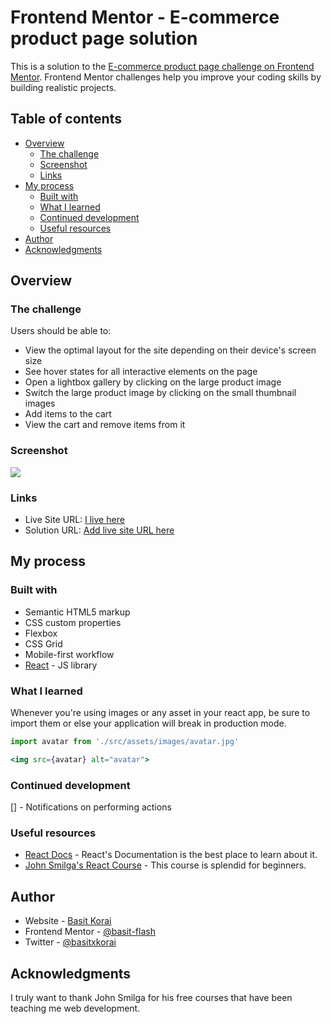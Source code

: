 # Frontend Mentor - E-commerce product page solution

This is a solution to the [E-commerce product page challenge on Frontend Mentor](https://www.frontendmentor.io/challenges/ecommerce-product-page-UPsZ9MJp6). Frontend Mentor challenges help you improve your coding skills by building realistic projects.

## Table of contents

- [Overview](#overview)
  - [The challenge](#the-challenge)
  - [Screenshot](#screenshot)
  - [Links](#links)
- [My process](#my-process)
  - [Built with](#built-with)
  - [What I learned](#what-i-learned)
  - [Continued development](#continued-development)
  - [Useful resources](#useful-resources)
- [Author](#author)
- [Acknowledgments](#acknowledgments)

## Overview

### The challenge

Users should be able to:

- View the optimal layout for the site depending on their device's screen size
- See hover states for all interactive elements on the page
- Open a lightbox gallery by clicking on the large product image
- Switch the large product image by clicking on the small thumbnail images
- Add items to the cart
- View the cart and remove items from it

### Screenshot

![](./screenshot.jpg)

### Links

- Live Site URL: [I live here](https://ecommerce-fem.netlify.app)
- Solution URL: [Add live site URL here](https://your-live-site-url.com)

## My process

### Built with

- Semantic HTML5 markup
- CSS custom properties
- Flexbox
- CSS Grid
- Mobile-first workflow
- [React](https://reactjs.org/) - JS library

### What I learned

Whenever you're using images or any asset in your react app, be sure to import them or else your application will break in production mode.

```jsx
import avatar from './src/assets/images/avatar.jpg'

<img src={avatar} alt="avatar">
```

### Continued development

[] - Notifications on performing actions

### Useful resources

- [React Docs](https://reactjs.org/) - React's Documentation is the best place to learn about it.
- [John Smilga's React Course](https://youtu.be/2-crBg6wpp0?si=8c52G9we2-f3YX_4) - This course is splendid for beginners.

## Author

- Website - [Basit Korai](https://basitkorai.netlify.app)
- Frontend Mentor - [@basit-flash](https://www.frontendmentor.io/profile/basit-flash)
- Twitter - [@basitxkorai](https://www.twitter.com/basitxkorai)

## Acknowledgments

I truly want to thank John Smilga for his free courses that have been teaching me web development.
